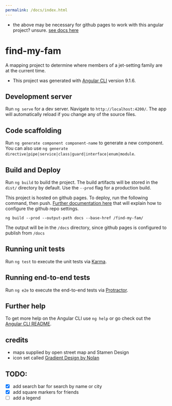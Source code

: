 ```yaml
---
permalink: /docs/index.html
---
```

* the above may be necessary for github pages to work with this angular project? unsure. [see docs here](https://stackoverflow.com/questions/43918286/github-pages-returns-readme-file-instead-of-index-html-cant-host-my-react-proj/53678354#53678354)

# find-my-fam
A mapping project to determine where members of a jet-setting family are at the current time.  
* This project was generated with [Angular CLI](https://github.com/angular/angular-cli) version 9.1.6.

## Development server

Run `ng serve` for a dev server. Navigate to `http://localhost:4200/`. The app will automatically reload if you change any of the source files.

## Code scaffolding

Run `ng generate component component-name` to generate a new component. You can also use `ng generate directive|pipe|service|class|guard|interface|enum|module`.

## Build and Deploy

Run `ng build` to build the project. The build artifacts will be stored in the `dist/` directory by default. Use the `--prod` flag for a production build.  

This project is hosted on github pages. To deploy, run the following command, then push. [Further documentation here](https://angular.io/guide/deployment#deploy-to-github-pages) that will explain how to configure the github repo settings.

```
ng build --prod --output-path docs --base-href /find-my-fam/
```

The output will be in the `/docs` directory, since github pages is configured to publish from `/docs`

## Running unit tests

Run `ng test` to execute the unit tests via [Karma](https://karma-runner.github.io).

## Running end-to-end tests

Run `ng e2e` to execute the end-to-end tests via [Protractor](http://www.protractortest.org/).

## Further help

To get more help on the Angular CLI use `ng help` or go check out the [Angular CLI README](https://github.com/angular/angular-cli/blob/master/README.md).

## credits
* maps supplied by open street map and Stamen Design
* icon set called [Gradient Design by Nolan](https://icons8.com/icons/nolan)

## TODO:
- [x] add search bar for search by name or city  
- [x] add square markers for friends 
- [ ] add a legend  
